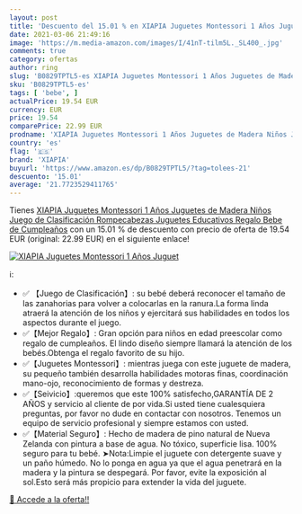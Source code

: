 ```yaml
---
layout: post
title: 'Descuento del 15.01 % en XIAPIA Juguetes Montessori 1 Años Juguet'
date: 2021-03-06 21:49:16
image: 'https://m.media-amazon.com/images/I/41nT-tilm5L._SL400_.jpg'
comments: true
category: ofertas
author: ring
slug: 'B0829TPTL5-es XIAPIA Juguetes Montessori 1 Años Juguetes de Madera Niños...'
sku: 'B0829TPTL5-es'
tags: [ 'bebe', ]
actualPrice: 19.54 EUR
currency: EUR
price: 19.54
comparePrice: 22.99 EUR
prodname: 'XIAPIA Juguetes Montessori 1 Años Juguetes de Madera Niños Juego de Clasificación Rompecabezas Juguetes Educativos Regalo Bebe de Cumpleaños'
country: 'es'
flag: '🇪🇸'
brand: 'XIAPIA'
buyurl: 'https://www.amazon.es/dp/B0829TPTL5/?tag=tolees-21'
descuento: '15.01'
average: '21.7723529411765'
---
```


Tienes [XIAPIA Juguetes Montessori 1 Años Juguetes de Madera Niños Juego de Clasificación Rompecabezas Juguetes Educativos Regalo Bebe de Cumpleaños](https://www.amazon.es/dp/B0829TPTL5/?tag=tolees-21) con un 15.01 % de descuento con precio de oferta de 19.54 EUR (original: 22.99 EUR) en el siguiente enlace!

[![XIAPIA Juguetes Montessori 1 Años Juguet](https://m.media-amazon.com/images/I/41nT-tilm5L._SL400_.jpg)](https://www.amazon.es/dp/B0829TPTL5/?tag=tolees-21)

ℹ️:

- ✅ 【Juego de Clasificación】: su bebé deberá reconocer el tamaño de las zanahorias para volver a colocarlas en la ranura.La forma linda atraerá la atención de los niños y ejercitará sus habilidades en todos los aspectos durante el juego.
- ✅【Mejor Regalo】: Gran opción para niños en edad preescolar como regalo de cumpleaños. El lindo diseño siempre llamará la atención de los bebés.Obtenga el regalo favorito de su hijo.
- ✅【Juguetes Montessori】: mientras juega con este juguete de madera, su pequeño también desarrolla habilidades motoras finas, coordinación mano-ojo, reconocimiento de formas y destreza.
- ✅【Seivicio】:queremos que este 100% satisfecho,GARANTÍA DE 2 AÑOS y servicio al cliente de por vida.Si usted tiene cualesquiera preguntas, por favor no dude en contactar con nosotros. Tenemos un equipo de servicio profesional y siempre estamos con usted.
- ✅【Material Seguro】: Hecho de madera de pino natural de Nueva Zelanda con pintura a base de agua. No tóxico, superficie lisa. 100% seguro para tu bebé. ➤Nota:Limpie el juguete con detergente suave y un paño húmedo. No lo ponga en agua ya que el agua penetrará en la madera y la pintura se despegará. Por favor, evite la exposición al sol.Esto será más propicio para extender la vida del juguete.

[🛒 Accede a la oferta!!](https://www.amazon.es/dp/B0829TPTL5/?tag=tolees-21)
